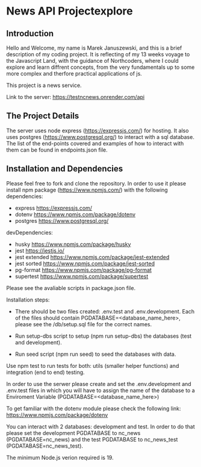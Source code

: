 # News API Projectexplore

## Introduction

Hello and Welcome, my name is Marek Januszewski, and this is a brief description of my coding project.
It is reflecting of my 13 weeks voyage to the Javascript Land, with the guidance of Northcoders, where I could explore and learn diffrent concepts, from the very fundamentals up to some more complex and therfore practical applications of js.

This project is a news service.

Link to the server: https://testncnews.onrender.com/api

## The Project Details

The server uses node express (https://expressjs.com/) for hosting. It also uses postgres (https://www.postgresql.org/) to interact with a sql database.
The list of the end-points covered and examples of how to interact with them can be found in endpoints.json file.

## Installation and Dependencies

Please feel free to fork and clone the repository. In order to use it please install npm package (https://www.npmjs.com/) with the following dependencies:

- express https://expressjs.com/
- dotenv https://www.npmjs.com/package/dotenv
- postgres https://www.postgresql.org/

devDependencies:

- husky https://www.npmjs.com/package/husky
- jest https://jestjs.io/
- jest extended https://www.npmjs.com/package/jest-extended
- jest sorted https://www.npmjs.com/package/jest-sorted
- pg-format https://www.npmjs.com/package/pg-format
- supertest https://www.npmjs.com/package/supertest

Please see the avaliable scripts in package.json file.

Installation steps:

- There should be two files created: .env.test and .env.development. Each of the files should contain PGDATABASE=<database_name_here>, please see the /db/setup.sql file for the correct names.

- Run setup-dbs script to setup (npm run setup-dbs) the databases (test and development).

- Run seed script (npm run seed) to seed the databases with data.

Use npm test to run tests for both: utils (smaller helper functions) and integration (end to end) testing.

In order to use the serwer please create and set the .env.development and .env.test files in which you will have to assign the name of the database to a Enviroment Variable (PGDATABASE=<database_name_here>)

To get familiar with the dotenv module please check the following link: https://www.npmjs.com/package/dotenv

You can interact with 2 databases: development and test.
In order to do that please set the development PGDATABASE to nc_news (PGDATABASE=nc_news) and the test PGDATABASE to nc_news_test (PGDATABASE=nc_news_test).

The minimum Node.js verion required is 19.

